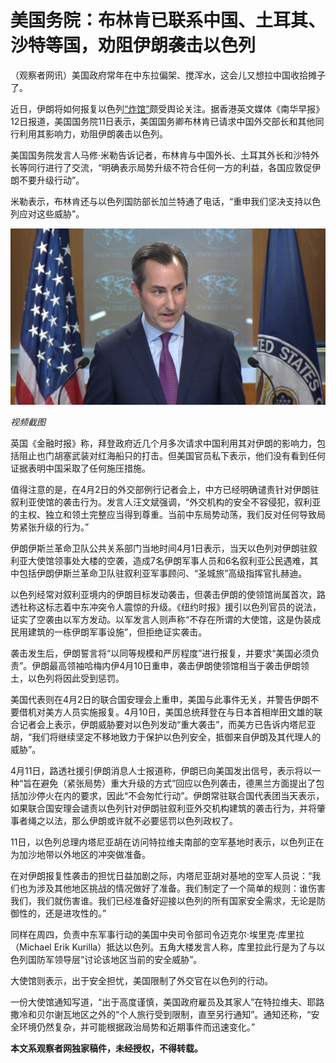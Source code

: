 # 美国务院：布林肯已联系中国、土耳其、沙特等国，劝阻伊朗袭击以色列

（观察者网讯）美国政府常年在中东拉偏架、搅浑水，这会儿又想拉中国收拾摊子了。

近日，伊朗将如何报复以色列[“炸馆”](https://news.qq.com/rain/a/20240402A01AIW00)颇受舆论关注。据香港英文媒体《南华早报》12日报道，美国国务院11日表示，美国国务卿布林肯已请求中国外交部长和其他同行利用其影响力，劝阻伊朗袭击以色列。

美国国务院发言人马修·米勒告诉记者，布林肯与中国外长、土耳其外长和沙特外长等同行进行了交流，“明确表示局势升级不符合任何一方的利益，各国应敦促伊朗不要升级行动”。

米勒表示，布林肯还与以色列国防部长加兰特通了电话，“重申我们坚决支持以色列应对这些威胁”。

![4a89a5b22bfeed085e59114f99a9f8cf.jpg](https://raw.githubusercontent.com/qqhsx/qqnews_image/main/2024/04/12/美国务院：布林肯已联系中国、土耳其、沙特等国，劝阻伊朗袭击以色列/4a89a5b22bfeed085e59114f99a9f8cf.jpg)

_视频截图_

英国《金融时报》称，拜登政府近几个月多次请求中国利用其对伊朗的影响力，包括阻止也门胡塞武装对红海船只的打击。但美国官员私下表示，他们没有看到任何证据表明中国采取了任何施压措施。

值得注意的是，在4月2日的外交部例行记者会上，中方已经明确谴责针对伊朗驻叙利亚使馆的袭击行为。发言人汪文斌强调，“外交机构的安全不容侵犯，叙利亚的主权、独立和领土完整应当得到尊重。当前中东局势动荡，我们反对任何导致局势紧张升级的行为。”

伊朗伊斯兰革命卫队公共关系部门当地时间4月1日表示，当天以色列对伊朗驻叙利亚大使馆领事处大楼的空袭，造成7名伊朗军事人员和6名叙利亚公民遇难，其中包括伊朗伊斯兰革命卫队驻叙利亚军事顾问、“圣城旅”高级指挥官扎赫迪。

以色列经常对叙利亚境内的伊朗目标发动袭击，但袭击伊朗的使领馆尚属首次，路透社称这标志着中东冲突令人震惊的升级。《纽约时报》援引以色列官员的说法，证实了空袭由以军方发动。以军发言人则声称“不存在所谓的大使馆，这是伪装成民用建筑的一栋伊朗军事设施”，但拒绝证实袭击。

袭击发生后，伊朗誓言将“以同等规模和严厉程度”进行报复，并要求“美国必须负责”。伊朗最高领袖哈梅内伊4月10日重申，袭击伊朗使领馆相当于袭击伊朗领土，以色列将因此受到惩罚。

美国代表则在4月2日的联合国安理会上重申，美国与此事件无关，并警告伊朗不要借机对美方人员实施报复。4月10日，美国总统拜登在与日本首相岸田文雄的联合记者会上表示，伊朗威胁要对以色列发动“重大袭击”，而美方已告诉内塔尼亚胡，“我们将继续坚定不移地致力于保护以色列安全，抵御来自伊朗及其代理人的威胁”。

4月11日，路透社援引伊朗消息人士报道称，伊朗已向美国发出信号，表示将以一种“旨在避免（紧张局势）重大升级的方式”回应以色列袭击，德黑兰方面提出了包括加沙停火在内的要求，因此“不会匆忙行动”。伊朗常驻联合国代表团当天表示，如果联合国安理会谴责以色列针对伊朗驻叙利亚外交机构建筑的袭击行为，并将肇事者绳之以法，那么伊朗或许就不必要惩罚以色列政权了。

11日，以色列总理内塔尼亚胡在访问特拉维夫南部的空军基地时表示，以色列正在为加沙地带以外地区的冲突做准备。

在对伊朗报复性袭击的担忧日益加剧之际，内塔尼亚胡对基地的空军人员说：“我们也为涉及其他地区挑战的情况做好了准备。我们制定了一个简单的规则：谁伤害我们，我们就伤害谁。我们已经准备好迎接以色列的所有国家安全需求，无论是防御性的，还是进攻性的。”

同样在周四，负责中东军事行动的美国中央司令部司令迈克尔·埃里克·库里拉（Michael Erik
Kurilla）抵达以色列。五角大楼发言人称，库里拉此行是为了与以色列国防军领导层“讨论该地区当前的安全威胁”。

大使馆则表示，出于安全担忧，美国限制了外交官在以色列的行动。

一份大使馆通知写道，“出于高度谨慎，美国政府雇员及其家人”在特拉维夫、耶路撒冷和贝尔谢瓦地区之外的“个人旅行受到限制，直至另行通知”。通知还称，“安全环境仍然复杂，并可能根据政治局势和近期事件而迅速变化。”

**本文系观察者网独家稿件，未经授权，不得转载。**

